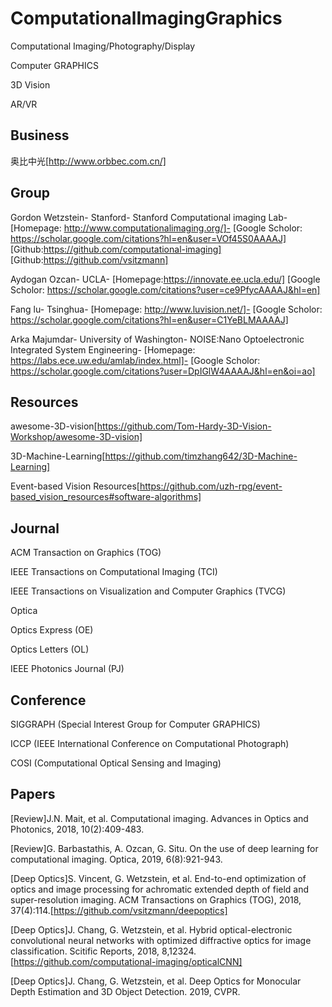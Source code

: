 # ComputationalImagingGraphics

Computational Imaging/Photography/Display

Computer GRAPHICS

3D Vision

AR/VR

## Business

奥比中光[http://www.orbbec.com.cn/]

## Group

Gordon Wetzstein-
Stanford-
Stanford Computational imaging Lab-
[Homepage: http://www.computationalimaging.org/]-
[Google Scholor: https://scholar.google.com/citations?hl=en&user=VOf45S0AAAAJ]
[Github:https://github.com/computational-imaging]
[Github:https://github.com/vsitzmann]

Aydogan Ozcan-
UCLA-
[Homepage:https://innovate.ee.ucla.edu/]
[Google Scholor: https://scholar.google.com/citations?user=ce9PfycAAAAJ&hl=en]

Fang lu-
Tsinghua-
[Homepage: http://www.luvision.net/]-
[Google Scholor: https://scholar.google.com/citations?hl=en&user=C1YeBLMAAAAJ]

Arka Majumdar-
University of Washington-
NOISE:Nano Optoelectronic Integrated System Engineering-
[Homepage: https://labs.ece.uw.edu/amlab/index.html]-
[Google Scholor: https://scholar.google.com/citations?user=DpIGlW4AAAAJ&hl=en&oi=ao]

## Resources

awesome-3D-vision[https://github.com/Tom-Hardy-3D-Vision-Workshop/awesome-3D-vision]

3D-Machine-Learning[https://github.com/timzhang642/3D-Machine-Learning]

Event-based Vision Resources[https://github.com/uzh-rpg/event-based_vision_resources#software-algorithms]

## Journal

ACM Transaction on Graphics (TOG)

IEEE Transactions on Computational Imaging (TCI)

IEEE Transactions on Visualization and Computer Graphics (TVCG)

Optica

Optics Express (OE)

Optics Letters (OL)

IEEE Photonics Journal (PJ)

## Conference

SIGGRAPH (Special Interest Group for Computer GRAPHICS)

ICCP (IEEE International Conference on Computational Photograph)

COSI (Computational Optical Sensing and Imaging)

## Papers

[Review]J.N. Mait, et al. Computational imaging. Advances in Optics and Photonics, 2018, 10(2):409-483.

[Review]G. Barbastathis, A. Ozcan, G. Situ. On the use of deep learning for computational imaging. Optica, 
2019, 6(8):921-943.

[Deep Optics]S. Vincent, G. Wetzstein, et al. End-to-end optimization of optics and image processing for 
achromatic extended depth of field and super-resolution imaging. ACM Transactions on Graphics (TOG), 
2018, 37(4):114.[https://github.com/vsitzmann/deepoptics]

[Deep Optics]J. Chang, G. Wetzstein, et al. Hybrid optical-electronic convolutional neural networks with
optimized diffractive optics for image classification. Scitific Reports, 2018, 8,12324. 
[https://github.com/computational-imaging/opticalCNN]

[Deep Optics]J. Chang, G. Wetzstein, et al. Deep Optics for Monocular Depth Estimation and 3D Object Detection. 2019, CVPR.
